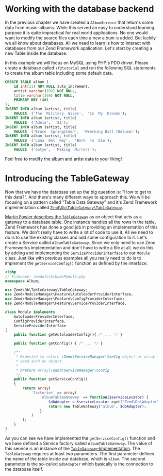 Working with the database backend
=================================

In the previous chapter we have created a `AlbumService` that returns some data from music-albums. While this served
an easy to understand learning purpose it is quite impractical for real world applications. No one would want to
modify the source files each time a new album is added. But luckily we all know about databases. All we need to learn
is how to interact with databases from our Zend Framework application. Let's start by creating a new Table inside the
database.

In this example we will focus on MySQL using PHP's PDO driver. Please create a database called `zf2tutorial` and run
the following SQL statements to create the album table including some default data.

```sql
CREATE TABLE album (
    id int(11) NOT NULL auto_increment,
    artist varchar(100) NOT NULL,
    title varchar(100) NOT NULL,
    PRIMARY KEY (id)
);
INSERT INTO album (artist, title)
    VALUES  ('The  Military  Wives',  'In  My  Dreams');
INSERT INTO album (artist, title)
    VALUES  ('Adele',  '21');
INSERT INTO album (artist, title)
    VALUES  ('Bruce  Springsteen',  'Wrecking Ball (Deluxe)');
INSERT INTO album (artist, title)
    VALUES  ('Lana  Del  Rey',  'Born  To  Die');
INSERT INTO album (artist, title)
    VALUES  ('Gotye',  'Making  Mirrors');
```

Feel free to modify the album and artist data to your liking!


Introducing the TableGateway
============================

Now that we have the database set up the big question is: "How to get to this data?". And there's many different ways
to approach this. We will be focusing on a pattern called "Table Data Gateway" and it's Zend Framework implementation
called [`Zend\Db\TableGateway\TableGateway`](https://github.com/zendframework/zf2/:current_branch/library/Zend/Db/TableGateway/TableGateway.php).

[Martin Fowler describes the `TableGateway`](http://martinfowler.com/eaaCatalog/tableDataGateway.html) as an object
that acts as a gateway to a database table. One instance handles all the rows in the table. Zend Framework has done a
good job in providing an implementation of this feature. We don't really have to write a lot of code to use it. All we
need to do is to use the existing classes and add some configuration to it. Let's create a Service called
`AlbumTableGateway`. Since we only need to use Zend Frameworks implementation and don't have to write a file at all, we
do this by adding and implementing the [`ServiceProviderInterface`](https://github.com/zendframework/zf2/:current_branch/library/Zend/ModuleManager/Feature/ServiceProviderInterface.php)
to our `Module` class. Just like with previous examples all you really need to do is to implement the `getServiceConfig()`
function as defined by the interface.

```php
<?php
// Filename: /module/Album/Module.php
namespace Album;

use Zend\Db\TableGateway\TableGateway;
use Zend\ModuleManager\Feature\AutoloaderProviderInterface;
use Zend\ModuleManager\Feature\ConfigProviderInterface;
use Zend\ModuleManager\Feature\ServiceProviderInterface;

class Module implements
    AutoloaderProviderInterface,
    ConfigProviderInterface,
    ServiceProviderInterface
{
    public function getAutoloaderConfig(){ /* ... */ }

    public function getConfig() { /* ... */ }

    /**
     * Expected to return \Zend\ServiceManager\Config object or array to
     * seed such an object.
     *
     * @return array|\Zend\ServiceManager\Config
     */
    public function getServiceConfig()
    {
        return array(
            'factories' => array(
                'AlbumTableGateway' => function($serviceLocator) {
                    $dbAdapter = $serviceLocator->get('Zend\Db\Adapter\Adapter');
                    return new TableGateway('album', $dbAdapter);
                }
            )
        );
    }
}
```

As you can see we have implemented the `getServiceConfig()` function and we have defined a Service factory called
`AlbumTableGateway`. The value of this service is an instance of the [`TableGateway`-Implementation]().
The `TableGateway` requires at least two parameters. The first parameter defines the name of the table inside our
database, which is `album`. The second parameter is the so-called `$dbAdapter` which basically is the connection to
the database itself.